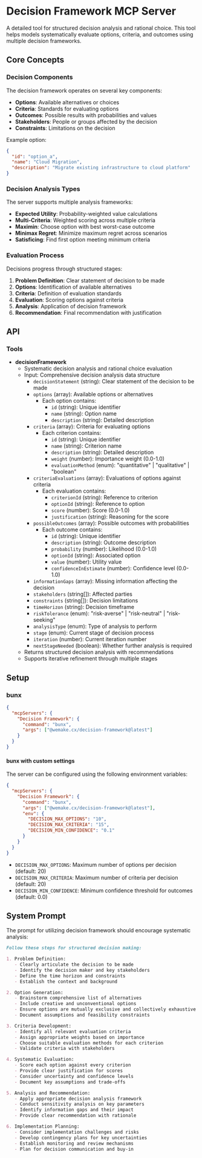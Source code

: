 # Decision Framework MCP Server

A detailed tool for structured decision analysis and rational choice. This tool helps models systematically evaluate
options, criteria, and outcomes using multiple decision frameworks.

## Core Concepts

### Decision Components

The decision framework operates on several key components:

- **Options**: Available alternatives or choices
- **Criteria**: Standards for evaluating options
- **Outcomes**: Possible results with probabilities and values
- **Stakeholders**: People or groups affected by the decision
- **Constraints**: Limitations on the decision

Example option:

```json
{
  "id": "option_a",
  "name": "Cloud Migration",
  "description": "Migrate existing infrastructure to cloud platform"
}
```

### Decision Analysis Types

The server supports multiple analysis frameworks:

- **Expected Utility**: Probability-weighted value calculations
- **Multi-Criteria**: Weighted scoring across multiple criteria
- **Maximin**: Choose option with best worst-case outcome
- **Minimax Regret**: Minimize maximum regret across scenarios
- **Satisficing**: Find first option meeting minimum criteria

### Evaluation Process

Decisions progress through structured stages:

1. **Problem Definition**: Clear statement of decision to be made
2. **Options**: Identification of available alternatives
3. **Criteria**: Definition of evaluation standards
4. **Evaluation**: Scoring options against criteria
5. **Analysis**: Application of decision framework
6. **Recommendation**: Final recommendation with justification

## API

### Tools

- **decisionFramework**
  - Systematic decision analysis and rational choice evaluation
  - Input: Comprehensive decision analysis data structure
    - `decisionStatement` (string): Clear statement of the decision to be made
    - `options` (array): Available options or alternatives
      - Each option contains:
        - `id` (string): Unique identifier
        - `name` (string): Option name
        - `description` (string): Detailed description
    - `criteria` (array): Criteria for evaluating options
      - Each criterion contains:
        - `id` (string): Unique identifier
        - `name` (string): Criterion name
        - `description` (string): Detailed description
        - `weight` (number): Importance weight (0.0-1.0)
        - `evaluationMethod` (enum): "quantitative" | "qualitative" | "boolean"
    - `criteriaEvaluations` (array): Evaluations of options against criteria
      - Each evaluation contains:
        - `criterionId` (string): Reference to criterion
        - `optionId` (string): Reference to option
        - `score` (number): Score (0.0-1.0)
        - `justification` (string): Reasoning for the score
    - `possibleOutcomes` (array): Possible outcomes with probabilities
      - Each outcome contains:
        - `id` (string): Unique identifier
        - `description` (string): Outcome description
        - `probability` (number): Likelihood (0.0-1.0)
        - `optionId` (string): Associated option
        - `value` (number): Utility value
        - `confidenceInEstimate` (number): Confidence level (0.0-1.0)
    - `informationGaps` (array): Missing information affecting the decision
    - `stakeholders` (string[]): Affected parties
    - `constraints` (string[]): Decision limitations
    - `timeHorizon` (string): Decision timeframe
    - `riskTolerance` (enum): "risk-averse" | "risk-neutral" | "risk-seeking"
    - `analysisType` (enum): Type of analysis to perform
    - `stage` (enum): Current stage of decision process
    - `iteration` (number): Current iteration number
    - `nextStageNeeded` (boolean): Whether further analysis is required
  - Returns structured decision analysis with recommendations
  - Supports iterative refinement through multiple stages

## Setup

### bunx

```json
{
  "mcpServers": {
    "Decision Framework": {
      "command": "bunx",
      "args": ["@wemake.cx/decision-framework@latest"]
    }
  }
}
```

#### bunx with custom settings

The server can be configured using the following environment variables:

```json
{
  "mcpServers": {
    "Decision Framework": {
      "command": "bunx",
      "args": ["@wemake.cx/decision-framework@latest"],
      "env": {
        "DECISION_MAX_OPTIONS": "10",
        "DECISION_MAX_CRITERIA": "15",
        "DECISION_MIN_CONFIDENCE": "0.1"
      }
    }
  }
}
```

- `DECISION_MAX_OPTIONS`: Maximum number of options per decision (default: 20)
- `DECISION_MAX_CRITERIA`: Maximum number of criteria per decision (default: 20)
- `DECISION_MIN_CONFIDENCE`: Minimum confidence threshold for outcomes (default: 0.0)

## System Prompt

The prompt for utilizing decision framework should encourage systematic analysis:

```markdown
Follow these steps for structured decision making:

1. Problem Definition:
   - Clearly articulate the decision to be made
   - Identify the decision maker and key stakeholders
   - Define the time horizon and constraints
   - Establish the context and background

2. Option Generation:
   - Brainstorm comprehensive list of alternatives
   - Include creative and unconventional options
   - Ensure options are mutually exclusive and collectively exhaustive
   - Document assumptions and feasibility constraints

3. Criteria Development:
   - Identify all relevant evaluation criteria
   - Assign appropriate weights based on importance
   - Choose suitable evaluation methods for each criterion
   - Validate criteria with stakeholders

4. Systematic Evaluation:
   - Score each option against every criterion
   - Provide clear justification for scores
   - Consider uncertainty and confidence levels
   - Document key assumptions and trade-offs

5. Analysis and Recommendation:
   - Apply appropriate decision analysis framework
   - Conduct sensitivity analysis on key parameters
   - Identify information gaps and their impact
   - Provide clear recommendation with rationale

6. Implementation Planning:
   - Consider implementation challenges and risks
   - Develop contingency plans for key uncertainties
   - Establish monitoring and review mechanisms
   - Plan for decision communication and buy-in
```
